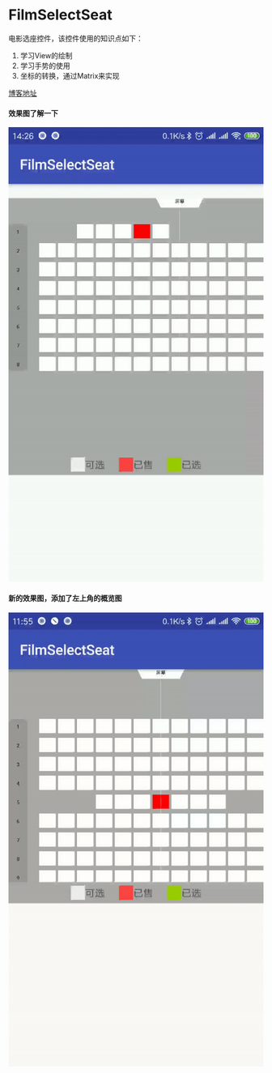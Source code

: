 # FilmSelectSeat
电影选座控件，该控件使用的知识点如下：
1. 学习View的绘制
2. 学习手势的使用
3. 坐标的转换，通过Matrix来实现

[博客地址](https://blog.csdn.net/shayubuhuifei/article/details/86480346)


#### 效果图了解一下

![主要内容](/image/ezgif.com-video-to-gif.gif)

#### 新的效果图，添加了左上角的概览图

![主要内容](/image/ezgif.com-video-to-gif-2.gif)



